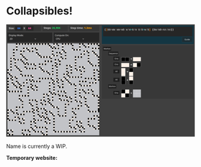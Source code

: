 # Collapsibles!

![Screenshot of the website](static/showcase.webp)

Name is currently a WIP.

**Temporary website:** 